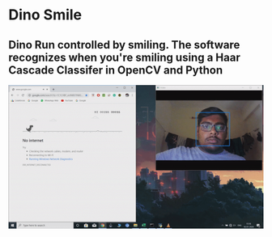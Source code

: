 # Dino Smile

## Dino Run controlled by smiling. The software recognizes when you're smiling using a Haar Cascade Classifer in OpenCV and Python


![](DinoSmile.gif)
